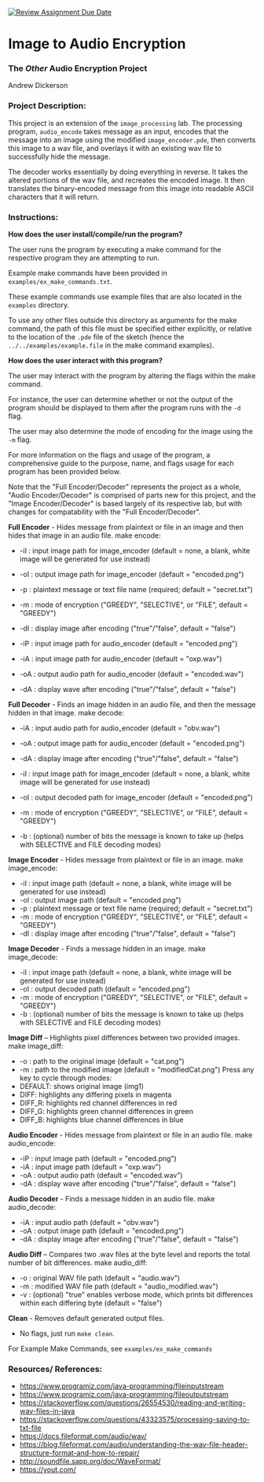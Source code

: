 [![Review Assignment Due Date](https://classroom.github.com/assets/deadline-readme-button-22041afd0340ce965d47ae6ef1cefeee28c7c493a6346c4f15d667ab976d596c.svg)](https://classroom.github.com/a/am3xLbu5)
# Image to Audio Encryption
 
### The *Other* Audio Encryption Project

Andrew Dickerson

### Project Description:

This project is an extension of the `image_processing` lab. The processing program, `audio_encode` takes message as an input, encodes that the message into an image using the modified `image_encoder.pde`, then converts this image to a wav file, and overlays it with an existing wav file to successfully hide the message.

The decoder works essentially by doing everything in reverse. It takes the altered portions of the wav file, and recreates the encoded image. It then translates the binary-encoded message from this image into readable ASCII characters that it will return.

### Instructions:

**How does the user install/compile/run the program?**

The user runs the program by executing a make command for the respective program they are attempting to run.

Example make commands have been provided in `examples/ex_make_commands.txt`.

These example commands use example files that are also located in the `examples` directory.

To use any other files outside this directory as arguments for the make command, the path of this file must be specified either explicitly, or relative to the location of the `.pde` file of the sketch (hence the `../../examples/example.file` in the make command examples).

**How does the user interact with this program?**

The user may interact with the program by altering the flags within the make command.

For instance, the user can determine whether or not the output of the program should be displayed to them after the program runs with the `-d` flag.

The user may also determine the mode of encoding for the image using the `-m` flag.

For more information on the flags and usage of the program, a comprehensive guide to the purpose, name, and flags usage for each program has been provided below.

Note that the "Full Encoder/Decoder" represents the project as a whole, "Audio Encoder/Decoder" is comprised of parts new for this project, and the "Image Encoder/Decoder" is based largely of its respective lab, but with changes for compatability with the "Full Encoder/Decoder".

**Full Encoder** - Hides message from plaintext or file in an image and then hides that image in an audio file.
make encode:
- -iI : input image path for image_encoder (default = none, a blank, white image will be generated for use instead)
- -oI : output image path for image_encoder (default = "encoded.png")
- -p : plaintext message or text file name (required; default = "secret.txt")
- -m : mode of encryption ("GREEDY", "SELECTIVE", or "FILE", default = "GREEDY")
- -dI : display image after encoding ("true"/"false", default = "false")

- -iP : input image path for audio_encoder (default = "encoded.png")
- -iA : input image path for audio_encoder  (default = "oxp.wav")
- -oA : output audio path for audio_encoder  (default = "encoded.wav")
- -dA : display wave after encoding ("true"/"false", default = "false")

**Full Decoder** - Finds an image hidden in an audio file, and then the message hidden in that image.
make decode:
- -iA : input audio path for audio_encoder (default = "obv.wav")
- -oA : output image path for audio_encoder (default = "encoded.png")
- -dA : display image after encoding ("true"/"false", default = "false")

- -iI : input image path for image_encoder (default = none, a blank, white image will be generated for use instead)
- -oI : output decoded path for image_encoder (default = "encoded.png")
- -m : mode of encryption ("GREEDY", "SELECTIVE", or "FILE", default = "GREEDY")
- -b : (optional) number of bits the message is known to take up (helps with SELECTIVE and FILE decoding modes)

**Image Encoder** - Hides message from plaintext or file in an image.
make image_encode:
- -iI : input image path (default = none, a blank, white image will be generated for use instead)
- -oI : output image path (default = "encoded.png")
- -p : plaintext message or text file name (required; default = "secret.txt")
- -m : mode of encryption ("GREEDY", "SELECTIVE", or "FILE", default = "GREEDY")
- -dI : display image after encoding ("true"/"false", default = "false")

**Image Decoder** - Finds a message hidden in an image.
make image_decode:
- -iI : input image path (default = none, a blank, white image will be generated for use instead)
- -oI : output decoded path (default = "encoded.png")
- -m : mode of encryption ("GREEDY", "SELECTIVE", or "FILE", default = "GREEDY")
- -b : (optional) number of bits the message is known to take up (helps with SELECTIVE and FILE decoding modes)

**Image Diff** – Highlights pixel differences between two provided images.
make image_diff:
- -o : path to the original image (default = "cat.png")
- -m : path to the modified image (default = "modifiedCat.png")
Press any key to cycle through modes:
- DEFAULT: shows original image (img1)
- DIFF: highlights any differing pixels in magenta
- DIFF_R: highlights red channel differences in red
- DIFF_G: highlights green channel differences in green
- DIFF_B: highlights blue channel differences in blue

**Audio Encoder** - Hides message from plaintext or file in an audio file.
make audio_encode:
- -iP : input image path (default = "encoded.png")
- -iA : input image path (default = "oxp.wav")
- -oA : output audio path (default = "encoded.wav")
- -dA : display wave after encoding ("true"/"false", default = "false")

**Audio Decoder** - Finds a message hidden in an audio file.
make audio_decode:
- -iA : input audio path (default = "obv.wav")
- -oA : output image path (default = "encoded.png")
- -dA : display image after encoding ("true"/"false", default = "false")

**Audio Diff** – Compares two .wav files at the byte level and reports the total number of bit differences.
make audio_diff:
- -o : original WAV file path (default = "audio.wav")
- -m : modified WAV file path (default = "audio_modified.wav")
- -v : (optional) "true" enables verbose mode, which prints bit differences within each differing byte (default = "false")

**Clean** - Removes default generated output files.
- No flags, just run `make clean`.

For Example Make Commands, see `examples/ex_make_commands`

### Resources/ References:

- https://www.programiz.com/java-programming/fileinputstream
- https://www.programiz.com/java-programming/fileoutputstream
- https://stackoverflow.com/questions/26554530/reading-and-writing-wav-files-in-java
- https://stackoverflow.com/questions/43323575/processing-saving-to-txt-file
- https://docs.fileformat.com/audio/wav/
- https://blog.fileformat.com/audio/understanding-the-wav-file-header-structure-format-and-how-to-repair/
- http://soundfile.sapp.org/doc/WaveFormat/
- https://yout.com/
